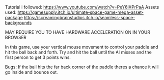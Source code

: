 Tutorial i followed:
https://www.youtube.com/watch?v=PeY6lXPrPaA
Assets used:
https://gamesupply.itch.io/ultimate-space-game-mega-asset-package
https://screamingbrainstudios.itch.io/seamless-space-backgrounds

MAY REQUIRE YOU TO HAVE HARDWARE ACCELERATION ON IN YOUR BROWSER

In this game, use your vertical mouse movement to control your paddle and hit the ball back and forth. Try and hit the ball until the AI misses and the first person to get 3 points wins.

Bugs: If the ball hits the far back corner of the paddle theres a chance it
will go inside and bounce out.